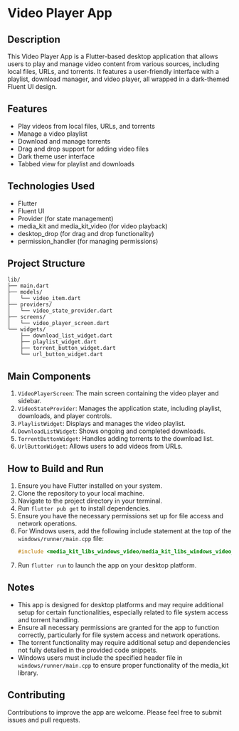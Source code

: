 # Video Player App

## Description

This Video Player App is a Flutter-based desktop application that allows users to play and manage video content from various sources, including local files, URLs, and torrents. It features a user-friendly interface with a playlist, download manager, and video player, all wrapped in a dark-themed Fluent UI design.

## Features

- Play videos from local files, URLs, and torrents
- Manage a video playlist
- Download and manage torrents
- Drag and drop support for adding video files
- Dark theme user interface
- Tabbed view for playlist and downloads

## Technologies Used

- Flutter
- Fluent UI
- Provider (for state management)
- media_kit and media_kit_video (for video playback)
- desktop_drop (for drag and drop functionality)
- permission_handler (for managing permissions)

## Project Structure

```
lib/
├── main.dart
├── models/
│   └── video_item.dart
├── providers/
│   └── video_state_provider.dart
├── screens/
│   └── video_player_screen.dart
└── widgets/
    ├── download_list_widget.dart
    ├── playlist_widget.dart
    ├── torrent_button_widget.dart
    └── url_button_widget.dart
```

## Main Components

1. `VideoPlayerScreen`: The main screen containing the video player and sidebar.
2. `VideoStateProvider`: Manages the application state, including playlist, downloads, and player controls.
3. `PlaylistWidget`: Displays and manages the video playlist.
4. `DownloadListWidget`: Shows ongoing and completed downloads.
5. `TorrentButtonWidget`: Handles adding torrents to the download list.
6. `UrlButtonWidget`: Allows users to add videos from URLs.

## How to Build and Run

1. Ensure you have Flutter installed on your system.
2. Clone the repository to your local machine.
3. Navigate to the project directory in your terminal.
4. Run `flutter pub get` to install dependencies.
5. Ensure you have the necessary permissions set up for file access and network operations.
6. For Windows users, add the following include statement at the top of the `windows/runner/main.cpp` file:
   ```cpp
   #include <media_kit_libs_windows_video/media_kit_libs_windows_video_plugin_c_api.h>
   ```
7. Run `flutter run` to launch the app on your desktop platform.

## Notes

- This app is designed for desktop platforms and may require additional setup for certain functionalities, especially related to file system access and torrent handling.
- Ensure all necessary permissions are granted for the app to function correctly, particularly for file system access and network operations.
- The torrent functionality may require additional setup and dependencies not fully detailed in the provided code snippets.
- Windows users must include the specified header file in `windows/runner/main.cpp` to ensure proper functionality of the media_kit library.

## Contributing

Contributions to improve the app are welcome. Please feel free to submit issues and pull requests.
